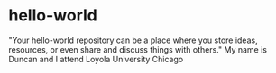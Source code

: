 # hello-world
"Your hello-world repository can be a place where you store ideas, resources, or even share and discuss things with others."
My name is Duncan and I attend Loyola University Chicago
